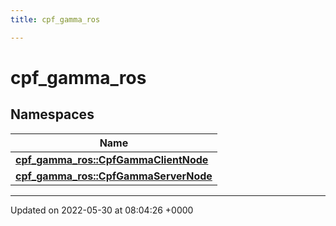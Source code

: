 ```yaml
---
title: cpf_gamma_ros

---
```


# cpf_gamma_ros



## Namespaces

| Name           |
| -------------- |
| **[cpf_gamma_ros::CpfGammaClientNode](/medusa_base/api/markdown/medusa_comms/comms_radio/cpf_gamma/Namespaces/namespacecpf__gamma__ros_1_1CpfGammaClientNode/)**  |
| **[cpf_gamma_ros::CpfGammaServerNode](/medusa_base/api/markdown/medusa_comms/comms_radio/cpf_gamma/Namespaces/namespacecpf__gamma__ros_1_1CpfGammaServerNode/)**  |






-------------------------------

Updated on 2022-05-30 at 08:04:26 +0000